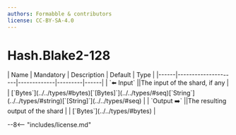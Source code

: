 ```yaml
---
authors: Formabble & contributors
license: CC-BY-SA-4.0
---
```



# Hash.Blake2-128

<div class="sh-parameters" markdown="1">
| Name | Mandatory | Description | Default | Type |
|------|---------------------|-------------|---------|------|
| `⬅️ Input` ||The input of the shard, if any | | [`Bytes`](../../types/#bytes)[`[Bytes]`](../../types/#seq)[`String`](../../types/#string)[`[String]`](../../types/#seq) |
| `Output ➡️` ||The resulting output of the shard | | [`Bytes`](../../types/#bytes) |

</div>



--8<-- "includes/license.md"

